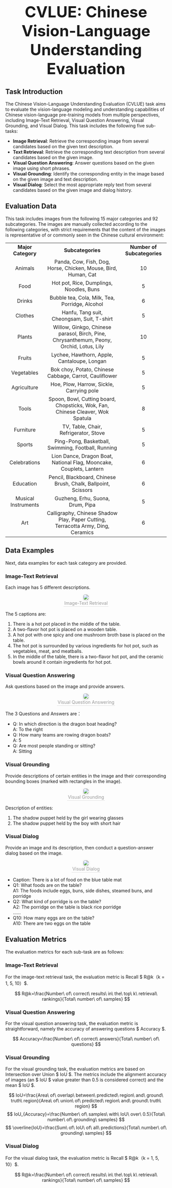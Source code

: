 # <p align="center"><font size=50><strong>CVLUE: Chinese Vision-Language Understanding Evaluation</strong></font></p>

## Task Introduction

The Chinese Vision-Language Understanding Evaluation (CVLUE) task aims to evaluate the vision-language modeling and understanding capabilities of Chinese vision-language pre-training models from multiple perspectives, including Image-Text Retrieval, Visual Question Answering, Visual Grounding, and Visual Dialog. This task includes the following five sub-tasks:

- **Image Retrieval**: Retrieve the corresponding image from several candidates based on the given text description.
- **Text Retrieval**: Retrieve the corresponding text description from several candidates based on the given image.
- **Visual Question Answering**: Answer questions based on the given image using short phrases.
- **Visual Grounding**: Identify the corresponding entity in the image based on the given image and text description.
- **Visual Dialog**: Select the most appropriate reply text from several candidates based on the given image and dialog history.

## Evaluation Data

This task includes images from the following 15 major categories and 92 subcategories. The images are manually collected according to the following categories, with strict requirements that the content of the images is representative of or commonly seen in the Chinese cultural environment:

<center>
    <table>
        <tr>
        <td align="center"> <b>Major Category</b></td>
        <td align="center"> <b>Subcategories</b></td>
        <td align="center"> <b>Number of Subcategories</b></td> 
        </tr>
        <tr>
        <td align="center">Animals</td>
        <td align="center">Panda, Cow, Fish, Dog, Horse, Chicken, Mouse, Bird, Human, Cat</td>
        <td align="center">10</td>
        </tr>
        <tr>
        <td align="center">Food</td>
        <td align="center">Hot pot, Rice, Dumplings, Noodles, Buns</td>
        <td align="center">5</td>
        </tr>
        <tr>
        <td align="center">Drinks</td>
        <td align="center">Bubble tea, Cola, Milk, Tea, Porridge, Alcohol</td>
        <td align="center">6</td>
        </tr>
        <tr>
        <td align="center">Clothes</td>
        <td align="center">Hanfu, Tang suit, Cheongsam, Suit, T-shirt</td>
        <td align="center">5</td>
        </tr>
        <tr>
        <td align="center">Plants</td>
        <td align="center">Willow, Ginkgo, Chinese parasol, Birch, Pine, Chrysanthemum, Peony, Orchid, Lotus, Lily</td>
        <td align="center">10</td>
        </tr>
        <tr>
        <td align="center">Fruits</td>
        <td align="center">Lychee, Hawthorn, Apple, Cantaloupe, Longan</td>
        <td align="center">5</td>
        </tr>
        <tr>
        <td align="center">Vegetables</td>
        <td align="center">Bok choy, Potato, Chinese Cabbage, Carrot, Cauliflower</td>
        <td align="center">5</td>
        </tr>
        <tr>
        <td align="center">Agriculture</td>
        <td align="center">Hoe, Plow, Harrow, Sickle, Carrying pole</td>
        <td align="center">5</td>
        </tr>
        <tr>
        <td align="center">Tools</td>
        <td align="center">Spoon, Bowl, Cutting board, Chopsticks, Wok, Fan, Chinese Cleaver, Wok Spatula</td>
        <td align="center">8</td>
        </tr>
        <tr>
        <td align="center">Furniture</td>
        <td align="center">TV, Table, Chair, Refrigerator, Stove</td>
        <td align="center">5</td>
        </tr>
        <tr>
        <td align="center">Sports</td>
        <td align="center">Ping-Pong, Basketball, Swimming, Football, Running</td>
        <td align="center">5</td>
        </tr>
        <tr>
        <td align="center">Celebrations</td>
        <td align="center">Lion Dance, Dragon Boat, National Flag, Mooncake, Couplets, Lantern</td>
        <td align="center">6</td>
        </tr>
        <tr>
        <td align="center">Education</td>
        <td align="center">Pencil, Blackboard, Chinese Brush, Chalk, Ballpoint, Scissors</td>
        <td align="center">6</td>
        </tr>
        <tr>
        <td align="center">Musical Instruments</td>
        <td align="center">Guzheng, Erhu, Suona, Drum, Pipa</td>
        <td align="center">5</td>
        </tr>
        <tr>
        <td align="center">Art</td>
        <td align="center">Calligraphy, Chinese Shadow Play, Paper Cutting, Terracotta Army, Ding, Ceramics</td>
        <td align="center">6</td>
        </tr>
    </table> 
</center>


## Data Examples

Next, data examples for each task category are provided.

### Image-Text Retrieval

Each image has 5 different descriptions.

<center>
    <img style="border-radius: 0.3125em;
    box-shadow: 0 2px 4px 0 rgba(34,36,38,.12),0 2px 10px 0 rgba(34,36,38,.08);" 
    src="figs/图文检索.jpg">
    <br>
    <div style="color:orange; border-bottom: 1px solid #d9d9d9;
    display: inline-block;
    color: #999;
    padding: 2px;">Image-Text Retrieval</div>
</center>

The 5 captions are:

1. There is a hot pot placed in the middle of the table.
2. A two-flavor hot pot is placed on a wooden table.
3. A hot pot with one spicy and one mushroom broth base is placed on the table.
4. The hot pot is surrounded by various ingredients for hot pot, such as vegetables, meat, and meatballs.
5. In the middle of the table, there is a two-flavor hot pot, and the ceramic bowls around it contain ingredients for hot pot.

### Visual Question Answering

Ask questions based on the image and provide answers.


<center>
    <img style="border-radius: 0.3125em;
    box-shadow: 0 2px 4px 0 rgba(34,36,38,.12),0 2px 10px 0 rgba(34,36,38,.08);" 
    src="figs/视觉问答.png">
    <br>
    <div style="color:orange; border-bottom: 1px solid #d9d9d9;
    display: inline-block;
    color: #999;
    padding: 2px;">Visual Question Answering</div>
</center>

The 3 Questions and Answers are：
- Q: In which direction is the dragon boat heading?<br>A: To the right
- Q: How many teams are rowing dragon boats?<br>A: 5
- Q: Are most people standing or sitting?<br>A: Sitting

### Visual Grounding

Provide descriptions of certain entities in the image and their corresponding bounding boxes (marked with rectangles in the image).

<center>
    <img style="border-radius: 0.3125em;
    box-shadow: 0 2px 4px 0 rgba(34,36,38,.12),0 2px 10px 0 rgba(34,36,38,.08);" 
    src="figs/视觉定位.jpg">
    <br>
    <div style="color:orange; border-bottom: 1px solid #d9d9d9;
    display: inline-block;
    color: #999;
    padding: 2px;">Visual Grounding</div>
</center>

Description of entities:
1. The shadow puppet held by the girl wearing glasses
2. The shadow puppet held by the boy with short hair

### Visual Dialog

Provide an image and its description, then conduct a question-answer dialog based on the image.

<center>
    <img style="border-radius: 0.3125em;
    box-shadow: 0 2px 4px 0 rgba(34,36,38,.12),0 2px 10px 0 rgba(34,36,38,.08);" 
    src="figs/视觉对话.jpg">
    <br>
    <div style="color:orange; border-bottom: 1px solid #d9d9d9;
    display: inline-block;
    color: #999;
    padding: 2px;">Visual Dialog</div>
</center>

- Caption: There is a lot of food on the blue table mat<br>
- Q1: What foods are on the table?<br>A1: The foods include eggs, buns, side dishes, steamed buns, and porridge
- Q2: What kind of porridge is on the table?<br>A2: The porridge on the table is black rice porridge<br>
......
- Q10: How many eggs are on the table?<br>A10: There are two eggs on the table

## Evaluation Metrics

The evaluation metrics for each sub-task are as follows:

### Image-Text Retrieval

For the image-text retrieval task, the evaluation metric is Recall $ R@k（k = 1, 5, 10）$.

$$ R@k=\frac{Number\ of\ correct\ results\ in\ the\ top\ k\ retrieval\ rankings}{Total\ number\ of\ samples} $$

### Visual Question Answering

For the visual question answering task, the evaluation metric is straightforward, namely the accuracy of answering questions $ Accuracy $.

$$ Accuracy=\frac{Number\ of\ correct\ answers}{Total\ number\ of\ questions} $$

### Visual Grounding

For the visual grounding task, the evaluation metrics are based on Intersection over Union $ IoU $. The metrics include the alignment accuracy of images (an $ IoU $ value greater than 0.5 is considered correct) and the mean $ IoU $.

$$ IoU=\frac{Area\ of\ overlap\ between\ predicted\ region\ and\ ground\ truth\ region}{Area\ of\ union\ of\ predicted\ region\ and\ ground\ truth\ region} $$
$$ IoU_{Accuracy}=\frac{Number\ of\ samples\ with\ IoU\ over\ 0.5}{Total\ number\ of\ grounding\ samples} $$
$$ \overline{IoU}=\frac{Sum\ of\ IoU\ of\ all\ predictions}{Total\ number\ of\ grounding\ samples} $$

### Visual Dialog

For the visual dialog task, the evaluation metric is Recall $ R@k（k = 1, 5, 10）$.

$$ R@k=\frac{Number\ of\ correct\ results\ in\ the\ top\ k\ retrieval\ rankings}{Total\ number\ of\ samples} $$



